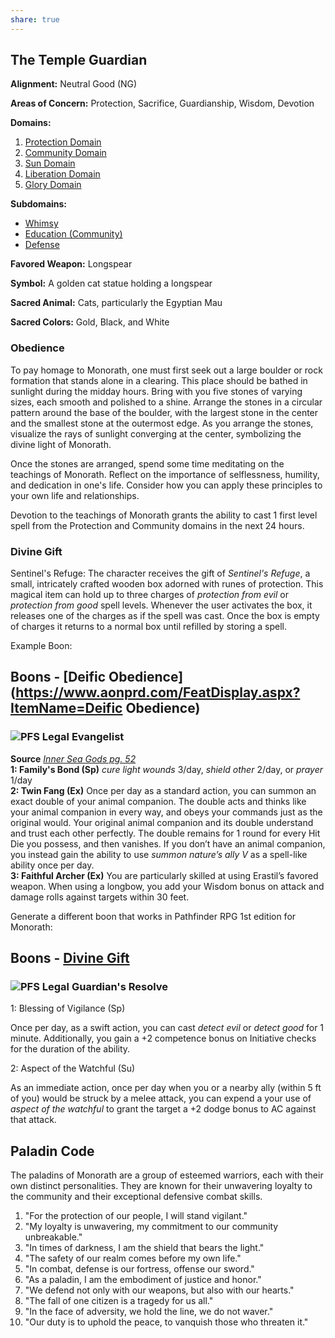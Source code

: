 ```yaml
---
share: true
---
```

## The Temple Guardian

**Alignment:** Neutral Good (NG)

**Areas of Concern:** Protection, Sacrifice, Guardianship, Wisdom, Devotion

**Domains:** 

1. [Protection Domain](https://www.d20pfsrd.com/classes/core-classes/cleric/domains/paizo-domains/protection-domain/)
2. [Community Domain](https://www.d20pfsrd.com/classes/core-classes/cleric/domains/paizo-domains/community-domain/)
3. [Sun Domain](https://www.d20pfsrd.com/classes/core-classes/cleric/domains/paizo-domains/sun-domain/)
4. [Liberation Domain](https://www.d20pfsrd.com/classes/core-classes/cleric/domains/paizo-domains/liberation-domain/)
5. [Glory Domain](https://www.d20pfsrd.com/classes/core-classes/cleric/domains/paizo-domains/glory-domain/)

**Subdomains:** 
- [Whimsy](https://www.d20pfsrd.com/classes/core-classes/cleric/domains/paizo-domains/chaos-domain/whimsy/)
- [Education (Community)](https://www.aonprd.com/DomainDisplay.aspx?ItemName=Community)
- [Defense](https://www.d20pfsrd.com/classes/core-classes/cleric/domains/paizo-domains/protection-domain/defense/)

**Favored Weapon:** Longspear

**Symbol:** A golden cat statue holding a longspear

**Sacred Animal:** Cats, particularly the Egyptian Mau

**Sacred Colors:** Gold, Black, and White

### Obedience

To pay homage to Monorath, one must first seek out a large boulder or rock formation that stands alone in a clearing. This place should be bathed in sunlight during the midday hours. Bring with you five stones of varying sizes, each smooth and polished to a shine. Arrange the stones in a circular pattern around the base of the boulder, with the largest stone in the center and the smallest stone at the outermost edge. As you arrange the stones, visualize the rays of sunlight converging at the center, symbolizing the divine light of Monorath.

Once the stones are arranged, spend some time meditating on the teachings of Monorath. Reflect on the importance of selflessness, humility, and dedication in one's life. Consider how you can apply these principles to your own life and relationships.

Devotion to the teachings of Monorath grants the ability to cast 1 first level spell from the Protection and Community domains in the next 24 hours.

### Divine Gift
Sentinel's Refuge: The character receives the gift of _Sentinel's Refuge_, a small, intricately crafted wooden box adorned with runes of protection. This magical item can hold up to three charges of _protection from evil_ or _protection from good_ spell levels. Whenever the user activates the box, it releases one of the charges as if the spell was cast. Once the box is empty of charges it returns to a normal box until refilled by storing a spell.

Example Boon:
## Boons - [Deific Obedience](https://www.aonprd.com/FeatDisplay.aspx?ItemName=Deific Obedience)

### ![](https://www.aonprd.com/images/PathfinderSocietySymbol.gif "PFS Legal") Evangelist

**Source** [_Inner Sea Gods pg. 52_](http://paizo.com/products/btpy94wj?Pathfinder-Campaign-Setting-Inner-Sea-Gods-Hardcover)  
**1: Family's Bond (Sp)** _cure light wounds_ 3/day, _shield other_ 2/day, or _prayer_ 1/day  
**2: Twin Fang (Ex)** Once per day as a standard action, you can summon an exact double of your animal companion. The double acts and thinks like your animal companion in every way, and obeys your commands just as the original would. Your original animal companion and its double understand and trust each other perfectly. The double remains for 1 round for every Hit Die you possess, and then vanishes. If you don’t have an animal companion, you instead gain the ability to use _summon nature’s ally V_ as a spell-like ability once per day.  
**3: Faithful Archer (Ex)** You are particularly skilled at using Erastil’s favored weapon. When using a longbow, you add your Wisdom bonus on attack and damage rolls against targets within 30 feet.

Generate a different boon that works in Pathfinder RPG 1st edition for Monorath:
## Boons - [Divine Gift](https://www.aonprd.com/FeatDisplay.aspx?ItemName=Divine%20Gift)

### ![](https://www.aonprd.com/images/PathfinderSocietySymbol.gif "PFS Legal") Guardian's Resolve

1: Blessing of Vigilance (Sp)

Once per day, as a swift action, you can cast _detect evil_ or _detect good_ for 1 minute. Additionally, you gain a +2 competence bonus on Initiative checks for the duration of the ability.

2: Aspect of the Watchful (Su)

As an immediate action, once per day when you or a nearby ally (within 5 ft of you) would be struck by a melee attack, you can expend a your use of _aspect of the watchful_ to grant the target a +2 dodge bonus to AC against that attack. 

## Paladin Code

The paladins of Monorath are a group of esteemed warriors, each with their own distinct personalities. They are known for their unwavering loyalty to the community and their exceptional defensive combat skills. 

1. "For the protection of our people, I will stand vigilant."
2. "My loyalty is unwavering, my commitment to our community unbreakable."
3. "In times of darkness, I am the shield that bears the light."
4. "The safety of our realm comes before my own life."
5. "In combat, defense is our fortress, offense our sword."
6. "As a paladin, I am the embodiment of justice and honor."
7. "We defend not only with our weapons, but also with our hearts."
8. "The fall of one citizen is a tragedy for us all."
9. "In the face of adversity, we hold the line, we do not waver."
10. "Our duty is to uphold the peace, to vanquish those who threaten it."
